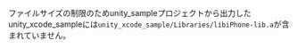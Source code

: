 ファイルサイズの制限のためunity_sampleプロジェクトから出力したunity_xcode_sampleには`unity_xcode_sample/Libraries/libiPhone-lib.a`が含まれていません。

